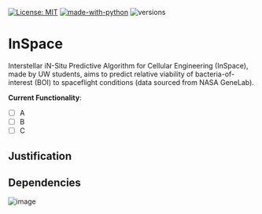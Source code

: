[![License: MIT](https://img.shields.io/badge/license-MIT-green.svg)](https://opensource.org/licenses/MIT)
[![made-with-python](https://img.shields.io/badge/Made%20with-Python-1f425f.svg)](https://www.python.org/)
![versions](https://img.shields.io/pypi/pyversions/pybadges.svg)

# InSpace
Interstellar iN-Situ Predictive Algorithm for Cellular Engineering (InSpace), made by UW students, aims to predict relative viability of bacteria-of-interest (BOI) to spaceflight conditions (data sourced from NASA GeneLab).

__Current Functionality__:
- [ ] A
- [ ] B
- [ ] C

## Justification


## Dependencies







![image](https://user-images.githubusercontent.com/41084770/108634409-4df2af80-742e-11eb-85bc-301c1cf7c210.png)
